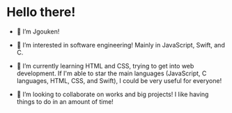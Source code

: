 <h1>Hello there!</h1>

- 👋 I’m Jgouken!

- 👀 I’m interested in software engineering! Mainly in JavaScript, Swift, and C.

- 🌱 I’m currently learning HTML and CSS, trying to get into web development. If I'm able to star the main languages (JavaScript, C languages, HTML, CSS, and Swift), I could be very useful for everyone!

- 💞️ I’m looking to collaborate on works and big projects! I like having things to do in an amount of time!

<!---
Jgouken/Jgouken is a ✨ special ✨ repository because its `README.md` (this file) appears on your GitHub profile.
You can click the Preview link to take a look at your changes.
--->
